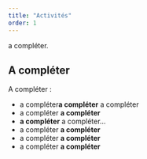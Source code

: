 ```yaml
---
title: "Activités"
order: 1
---
```

a compléter.

## A compléter

A compléter :

- a compléter**a compléter** a compléter
- a compléter **a compléter**
- **a compléter** a compléter…
- a compléter **a compléter**
- a compléter **a compléter**
- a compléter **a compléter** 